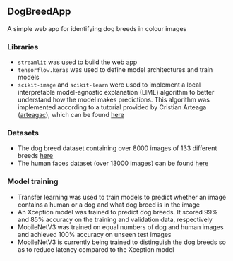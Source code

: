 ## DogBreedApp
A simple web app for identifying dog breeds in colour images

### Libraries
* `streamlit` was used to build the web app
* `tensorflow.keras` was used to define model architectures and train models
* `scikit-image` and `scikit-learn` were used to implement a local interpretable model-agnostic explanation (LIME) algorithm to better understand how the model makes predictions. This algorithm was implemented according to a tutorial provided by Cristian Arteaga ([arteagac](https://arteagac.github.io/)), which can be found [here](https://nbviewer.jupyter.org/url/arteagac.github.io/blog/lime_image.ipynb)

### Datasets
* The dog breed dataset containing over 8000 images of 133 different breeds [here](https://s3-us-west-1.amazonaws.com/udacity-aind/dog-project/dogImages.zip)
* The human faces dataset (over 13000 images) can be found [here](https://s3-us-west-1.amazonaws.com/udacity-aind/dog-project/lfw.zip)

### Model training
* Transfer learning was used to train models to predict whether an image contains a human or a dog and what dog breed is in the image
* An Xception model was trained to predict dog breeds. It scored 99% and 85% accuracy on the training and validation data, respectively
* MobileNetV3 was trained on equal numbers of dog and human images and achieved 100% accuracy on unseen test images
* MobileNetV3 is currently being trained to distinguish the dog breeds so as to reduce latency compared to the Xception model
